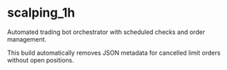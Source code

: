 # scalping_1h

Automated trading bot orchestrator with scheduled checks and order management.

This build automatically removes JSON metadata for cancelled limit orders without open positions.
